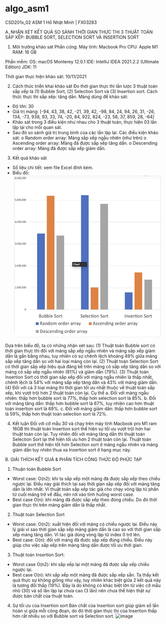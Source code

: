 # algo_asm1

CSD201x_02
ASM 1
Hồ Nhật Minh | FX03283

A.	NHẬN XÉT KẾT QUẢ SO SÁNH THỜI GIAN THỰC THI 3 THUẬT TOÁN SẮP XẾP: BUBBLE SORT, SELECTION SORT VÀ INSERTION SORT

1.	Môi trường khảo sát
Phần cứng:
Máy tính: Macbook Pro
CPU: Apple M1
RAM: 16 GB

Phần mềm:
OS: macOS Monterey 12.0.1
IDE: IntelliJ IDEA 2021.2.2 (Ultimate Edition)
JDK: 11

Thời gian thực hiện khảo sát: 10/11/2021

2.	Cách thức triển khai khảo sát
Đo thời gian thực thi lần lược 3 thuật toán sắp xếp là (1) Bubble Sort, (2) Selection Sort và (3) Insertion sort. Cách thức thực thi sắp xếp: tăng dần.
Mảng dùng để khảo sát:
-	Độ lớn: 30
-	Giá trị mảng: [-94, 43, 38, 42, -21, 39, 42, -98, 84, 24, 94, 26, 31, -26, 134, -73, 938, 93, 33, 74, -20, 84, 922, 824, -23, 58, 37, 859, 28, -64]
-	Khảo sát trong 3 điều kiện như nhau cho 3 thuật toán, thực hiện 03 lần lập lại cho mỗi quan sát.
-	 Sau đó so sánh giá trị trung bình của các lần lập lại. Các điều kiện khảo sát:
o	Random order array: Mảng sắp xếp ngẫu nhiên (như trên)
o	Ascending order array: Mảng đã được sắp xếp tăng dần.
o	Descending order array: Mảng đã được sắp xếp giảm dần.
3.	Kết quả khảo sát
-	Số liệu chi tiết: xem file Excel đính kèm.
-	Biểu đồ:
 ![Screenshot](chart.jpg)

Dựa trên biểu đồ, ta có những nhận xét sau:
(1)	Thuật toán Bubble sort có thời gian thực thi đối với mảng sắp xếp ngẫu nhiên và mảng sắp xếp giảm dần là gần bằng nhau, tuy nhiên có sự chênh lệch khoảng 49% giữa mảng sắp xếp tăng dần so với hai loại mảng còn lại.
(2)	Thuật toán Selection Sort có thời gian sắp xếp hiệu quả đáng kể trên mảng có sắp xếp tăng dần so với mảng có sắp xếp ngẫu nhiên (81%) và giảm dần (79%).
(3)	Thuật toán Insertion Sort có thời gian sắp xếp đối với mảng ngẫu nhiên là thấp nhất, chênh lệch là 54% với mảng sắp xếp tăng dần và 43% với mảng giảm dần.
(4)	Đối với cả 3 loại mảng thì thời gian tối ưu nhất thuộc về thuật toán sắp xếp, khi vượt trội hơn 2 thuật toán còn lại. Cụ thể
a.	Đối với mảng ngẫu nhiên: thấp hơn bubble sort là 77%, thấp hơn selection sort là 85%.
b.	Đối với mảng tăng dần: thấp hơn bubble sort là 67%, tuy nhiên cao hơn thuật toán insertion sort là 69%.
c.	Đối với mảng giảm dần: thấp hơn bubble sort là 59%, thấp hơn thuật toán selection sort là 72%.

4.	Kết luận
Đối với cỡ mẫu 30 và chạy trên máy tính Macbook pro M1 ram 16GB thì thuật toán Insertion sort thể hiện sự tối ưu vượt trội hơn hai thuật toán còn lại. Tuy nhiên đối với mảng tăng dần thì thuật toán Selection Sort lại thể hiện tối ưu hơn 2 thuật toán còn lại. Thuật toán Bubble sort thể hiện tốt hơn Selection sort ở mảng ngẫu nhiên và mảng giảm dần tuy nhiên thua xa Insertion sort ở hạng mục này.

B.	GIẢI THÍCH KẾT QUẢ & PHÂN TÍCH CÔNG THỨC ĐỘ PHỨC TẠP
1.	Thuận toán Bubble Sort
-	Worst case: O(n2): khi ta sắp xếp một mảng đã được sắp xếp theo chiều ngược lại. Điều này giải thích tại sao thời gian sắp xếp đối với mảng tăng dần là lớn nhất. Vì thuật toán sắp xếp tác giả cho chạy vòng lập từ phần tử cuối mảng trở về đầu, nên rơi vào tình huống worst case.
-	Best case O(n): khi mảng đã được sắp xếp theo đúng chiều. Do đó thời gian thực thi trên mảng giảm dần là thấp nhất.
2.	Thuật toán Selection Sort
-	Worst case: O(n2): xuất hiện đối với mảng có chiều ngược lại. Điều này lý giải vì sao thời gian sắp xếp mảng giảm dần là cao so với thời gian sắp xếp mảng tăng dần. Vì tác giả dùng vòng lập từ index 0 trở lên.
-	Best case: O(n): đối với mảng đã được sắp xếp đúng chiều. Điều này giúp cho việc sắp xếp trên mảng tăng dần được tối ưu thời gian.
3.	Thuật toán Insertion Sort:
-	Worst case O(n2): khi sắp xếp lại một mảng đã được sắp xếp chiều ngược lại. 
-	Best case O(n): khi sắp xếp một mảng đã được sắp xếp sẵn.
Ta thấy kết quả thực sự không giống như vậy, tuy nhiên khác biệt giữa 2 kết quả này là tương đối thấp (19%). Đây là do không có khác biệt lớn từ việc cỡ mẫu nhỏ (30) và số lần lập lại chưa cao (3 lần) nên chưa thể hiện thật sự được bản chất của thuật toán.
4.	Sự tối ưu của Insertion sort
Bản chất của Insertion sort giúp giảm số lần hoán vị giữa mỗi công đoạn, do đó thời gian thực thi của Insertion thấp hơn rất nhiều so với Bubble sort và Selection sort.
![image](https://user-images.githubusercontent.com/61931543/141109774-00077078-1880-48fd-b2fe-cbd9f7cf18a4.png)
